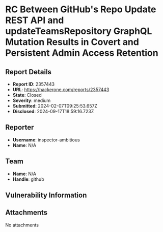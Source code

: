 # RC Between GitHub's Repo Update REST API and updateTeamsRepository GraphQL Mutation Results in Covert and Persistent Admin Access Retention

## Report Details
- **Report ID**: 2357443
- **URL**: https://hackerone.com/reports/2357443
- **State**: Closed
- **Severity**: medium
- **Submitted**: 2024-02-07T09:25:53.657Z
- **Disclosed**: 2024-09-17T18:59:16.723Z

## Reporter
- **Username**: inspector-ambitious
- **Name**: N/A

## Team
- **Name**: N/A
- **Handle**: github

## Vulnerability Information


## Attachments
No attachments
